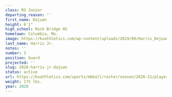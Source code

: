 ```yaml
---
class: RS Junior
departing_reason: ''
first_name: Dajuan
height: 6'1"
high_school: Rock Bridge HS
hometown: Columbia, Mo.
image: https://kuathletics.com/wp-content/uploads/2019/09/Harris_Dejuan_08292019-1024x853.jpg
last_name: Harris Jr.
notes: ''
number: 3
position: Guard
projected: ''
slug: 2020-harris-jr-dajuan
status: active
url: https://kuathletics.com/sports/mbball/roster/season/2020-21/player/157526/
weight: 175 lbs.
year: 2020
---
```

